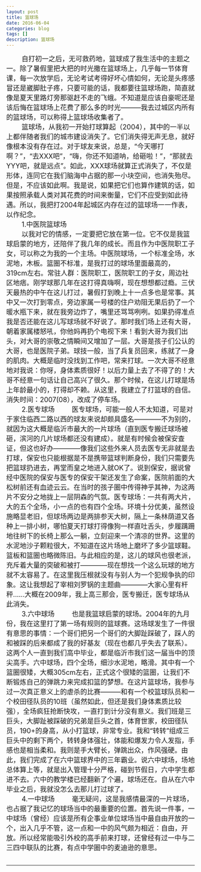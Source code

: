 ```yaml
---
layout: post
title: 篮球场
date: 2016-06-04
categories: blog
tags: []
description: 篮球场
---
```

<font size="4">
&emsp;&emsp;
自打初一之后，无可救药地，篮球成了我生活中的主题之一。除了暑假里把大把的时光撒在篮球场上，几乎每一节体育课，每一次放学后，无论考试考得好坏心情如何，无论是头疼感冒还是崴脚肚子疼，只要可能的话，我都要往篮球场跑，简直就像是夏天里路灯旁那驱赶不走的飞蛾。不知道是应该自豪呢还是该后悔在篮球场上花费了那么多的时光———我去过城区内所有的篮球场，可以称得上篮球场收集者了。<br/>
&emsp;&emsp;
篮球场，从我初一开始打球算起（2004），其中的一半以上都伴随者我们的城市建设消失了。它们消失得无声无息，就好像根本没有存在过。对于球友来说，总是，“今天哪打啊？”，“去XXX吧”，“嗨，你还不知道呐，给砸啦！”，“那就去YYY吧，就是远点”。如此，XXX球场就算正式消失了，不仅是形体，连同它在我们脑海中占据的那一小块空间，也消失殆尽。但是，不应该如此啊。我是说，如果把它们也算作建筑的话，如果按照承载人类对其花费的时间来衡量，它们不应受到如此待遇。所以，我把打2004年起城区内存在过的篮球场一一作表，以作纪念。<br/>
&emsp;&emsp;
1.中医院篮球场<br/>
&emsp;&emsp;
以我对它的情感，一定要把它放在第一位。它不仅是我篮球启蒙的地方，还陪伴了我几年的成长。而且作为中医院职工子女，可以称之为我的一个主场。中医院球场，一个标准全场，水泥地，木板。篮圈不标准，是我打过的球场里面最高的，319cm左右。常驻人群：医院职工，医院职工的子女，周边社区地痞。刚学球那几年在这打得真嗨啊，现在想想都过瘾。三伏天最热的中午在这儿打过，暑假打到晚上十一点多也是常事。其中又一次打到零点，旁边家属一号楼的住户劝阻无果后扔了一个暖水瓶下来，就在我旁边炸了，嘴里还骂骂咧咧。如果扔得准点我是否还能在这儿写球场就不好说了。那时我们场上还有大哥，朝着家属楼怒吼，你他妈再扔个电视下来！看到大哥为我们出头，对大哥的崇敬之情瞬间又增加了一层。大哥是孩子们公认的大哥，也是医院子弟。球技一般，当了兵复员回来，练就了一身的肌肉。大概是临时没找到工作吧，常来打球。一次大哥不经意地对我说：你呀，身体素质很好！以后力量上去了不得了的！大哥不经意一句话让自己高兴了很久。那个时候，在这儿打球是场上年龄最小的，打得却不赖。从这里，我建立了打篮球的自信。消失时间：2007(08），改成了停车场。<br/>
&emsp;&emsp;
2.医专球场
&emsp;&emsp;
医专球场，可能一般人不太知道，可是对于家住临西二路以西的球友来说却颇具盛名————不为别的，就因为这大概是临沂市最大的一片球场（直到医专搬迁球场被砸，滨河的几片球场都还没有建成）。就是有时候会被保安查证，但这也好办————像我们这些外来人员去医专无非就是去打球，保安也只能根据是不是携带篮球判断身份，我们只需要先把篮球扔进去，再堂而皇之地进入就OK了。说到保安，据说曾经中医院的保安与医专的保安干架还发生了命案，医院前面的大松树前还有血迹云云。在当时的孩子圈中传得神乎其神，为这两片不安分之地拢上一层阴森的气氛。医专球场：一共有两大片，大的五个全场，小一点的也有四个全场。环境十分优美，虽然设施略显老旧，但球场两边是两排参天大树，隔上一条林荫道又各种上一排小树，哪怕夏天打球打得像狗一样直吐舌头，步履蹒跚地往树下的长椅上那么一躺，立刻迎来一个清凉的世界。这里的水泥地沙子颗粒很大，不知道在这片场地上磨坏了多少篮球鞋。篮板和篮圈也略微陈旧。与此相应的是，这儿的球风也很老派，充斥着大量的突破和被打————现在想找一个这么玩球的地方就不太容易了。在这里我压根就没有与别人为一个犯规争执的印象。这让我想起了宰相刘罗锅的主题曲————大家心里有杆秤......大概在2009年，我上高三那会，医专搬迁，医专球场从此消失。<br/>
&emsp;&emsp;
3.六中球场
&emsp;&emsp;
也是我篮球启蒙的球场。2004年的九月份，我在这里打了第一场有规则的篮球赛。这场球发生了一件很有意思的事情：一个哥们把另一个哥们的大脚趾踩破了，踩人的和被踩的后来都成了我的好基友（现在也都几乎失去了联系）。这两个人一直到我们高中毕业，都是临沂市我们这一届当中的顶尖高手。六中球场，四个全场，细沙水泥地，略滑。其中有一个篮圈很矮，大概305cm左右，正式这个很矮的篮圈，让我们不断锻炼自己的弹跳力来完成扣篮的梦想。在这片篮球场，我参与过一次真正意义上的虐杀的比赛———和有一个校篮球队员和一个校田径队员的10班（虽然如此，但还是我们身体素质比较强），全场疯狂抢断快攻，一直打到计分没有意义。我们班是三巨头，大脚趾被踩破的兄弟是巨头之首，体育世家，校田径队员，190+的身高，从小打篮球，非常专业。我和“转转”组成三巨头中的剩下两个，转转身体强壮，体能和爆发力令人发指，手感也是相当柔和。我则是手大臂长，弹跳出众，作风强硬。由此，我们完成了在六中篮球界中的三年霸业。说六中球场，场地总体算上等，就是出入管理十分严格，碰到节假日，六中学生都进不去。六中的教学楼已经翻新了个遍，球场还在。自从在六中毕业之后，我就没怎么去那儿打过球了。<br/>
&emsp;&emsp;
4.一中球场
&emsp;&emsp;
毫无疑问，这是我感情最深的一片球场，也占据了我记忆的球场当中的最重要的位置。首先说一件事，一中球场（曾经）应该是所有企事业单位球场当中最自由开放的一个，出入几乎不管，这一点和一中的风气颇为相近：自由，开放。所以经常能吸引外校的高手前来打球，还曾经有过一中与二三四中联队的比赛，有点中学圈中的麦迪逊的意思。<br/>
&emsp;&emsp;
&emsp;&emsp;
&emsp;&emsp;
&emsp;&emsp;
&emsp;&emsp;
</font>


---

